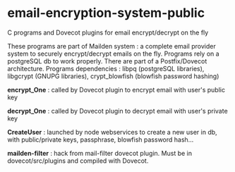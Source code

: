  email-encryption-system-public
==============================

C programs and Dovecot plugins for email encrypt/decrypt on the fly

These programs are part of Mailden system : a complete email provider system to securely encrypt/decrypt emails on the fly.
Programs rely on a postgreSQL db to work properly. There are part of a Postfix/Dovecot architecture.
Programs dependencies : libpq (postgreSQL libraries), libgcrypt (GNUPG libraries), crypt_blowfish (blowfish password hashing)

  **encrypt_One** : called by Dovecot plugin to encrypt email with user's public key
  
  **decrypt_One** : called by Dovecot plugin to decrypt email with user's private key
  
  **CreateUser** : launched by node webservices to create a new user in db, with public/private keys, passphrase, blowfish password hash…
  
  **mailden-filter** : hack from mail-filter dovecot plugin. Must be in dovecot/src/plugins and compiled with Dovecot.
